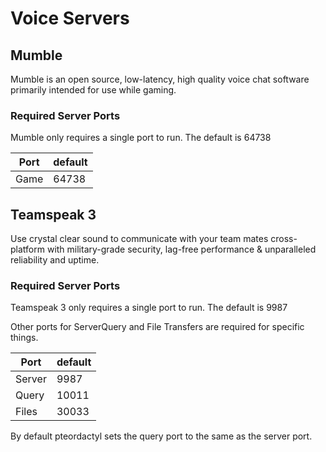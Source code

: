 # Voice Servers

## Mumble

Mumble is an open source, low-latency, high quality voice chat software primarily intended for use while gaming.

### Required Server Ports

Mumble only requires a single port to run. The default is 64738

| Port    | default |
|---------|---------|
| Game    | 64738   |

## Teamspeak 3

Use crystal clear sound to communicate with your team mates cross-platform with military-grade security, lag-free performance & unparalleled reliability and uptime.

### Required Server Ports

Teamspeak 3 only requires a single port to run. The default is 9987

Other ports for ServerQuery and File Transfers are required for specific things.

| Port    | default |
|---------|---------|
| Server  | 9987    |
| Query   | 10011   |
| Files   | 30033   |

By default pteordactyl sets the query port to the same as the server port.
